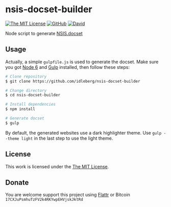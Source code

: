 # nsis-docset-builder

[![The MIT License](https://img.shields.io/badge/license-MIT-orange.svg?style=flat-square)](http://opensource.org/licenses/MIT)
[![GitHub](https://img.shields.io/github/release/idleberg/nsis-docset-builder.svg?style=flat-square)](https://github.com/idleberg/nsis-docset-builder/releases)
[![David](https://img.shields.io/david/dev/idleberg/nsis-docset-builder.svg?style=flat-square)](https://david-dm.org/idleberg/nsis-docset-builder?type=dev)

Node script to generate [NSIS.docset](https://github.com/idleberg/NSIS.docset)

## Usage

Actually, a simple `gulpfile.js` is used to generate the docset. Make sure you got [Node 6](nodejs.org) and [Gulp](http://gulpjs.com/) installed, then follow these steps:

```bash
# Clone repository
$ git clone https://github.com/idleberg/nsis-docset-builder

# Change directory
$ cd nsis-docset-builder

# Install dependencies
$ npm install

# Generate docset
$ gulp
```

By default, the generated websites use a dark highlighter theme. Use `gulp --theme light` in the last step to use the light theme. 

## License

This work is licensed under the [The MIT License](LICENSE.md).

## Donate

You are welcome support this project using [Flattr](https://flattr.com/submit/auto?user_id=idleberg&url=https://github.com/idleberg/nsis-docset-builder) or Bitcoin `17CXJuPsmhuTzFV2k4RKYwpEHVjskJktRd`
